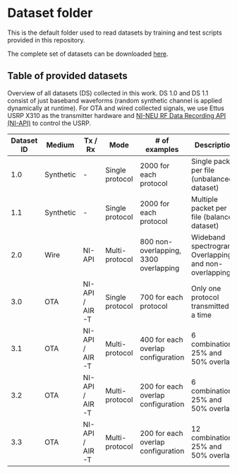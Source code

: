 # Dataset folder
This is the default folder used to read datasets by training and test scripts provided in this repository.

The complete set of datasets can be downloaded [here](https://northeastern-my.sharepoint.com/:f:/r/personal/sioannidis_northeastern_edu/Documents/DSTL-NU%20OneDrive/Datasets?csf=1&web=1&e=RDViVZ).

## Table of provided datasets

Overview of all datasets (DS) collected in this work. DS 1.0 and DS 1.1 consist of just baseband waveforms (random synthetic channel is applied dynamically at runtime). For OTA and wired collected signals, we use Ettus USRP X310 as the transmitter hardware and [NI-NEU RF Data Recording API (NI-API)](https://github.com/genesys-neu/ni-rf-data-recording-api) to control the USRP.

| Dataset ID     | Medium     | Tx / Rx          | Mode          | # of examples                         | Description                                          | Zip file    |
|--------|------------|------------------|---------------|---------------------------------------|------------------------------------------------------|-----------------|
| 1.0 | Synthetic  | -                | Single protocol | 2000 for each protocol                | Single packet per file (unbalanced dataset)          | [DATASET1_0.zip](https://northeastern-my.sharepoint.com/:u:/r/personal/sioannidis_northeastern_edu/Documents/DSTL-NU%20OneDrive/Datasets/DATASET1_0.zip?csf=1&web=1&e=odoBn8) |
| 1.1 | Synthetic  | -                | Single protocol | 2000 for each protocol                | Multiple packet per file (balanced dataset)     | [DATASET1_1.zip](https://northeastern-my.sharepoint.com/:u:/r/personal/sioannidis_northeastern_edu/Documents/DSTL-NU%20OneDrive/Datasets/DATASET1_1.zip?csf=1&web=1&e=5sdWqf) |
| 2.0 | Wire       | NI-API           | Multi-protocol | 800 non-overlapping, 3300 overlapping | Wideband spectrogram. Overlapping and non-overlapping | [DATASET2_0.zip](https://northeastern-my.sharepoint.com/:u:/r/personal/sioannidis_northeastern_edu/Documents/DSTL-NU%20OneDrive/Datasets/DATASET2_0.zip?csf=1&web=1&e=HHZmfa) | 
| 3.0 | OTA        | NI-API / AIR-T   | Single protocol | 700 for each protocol                 | Only one protocol transmitted at a time              | [DATASET3_0_1.zip](https://northeastern-my.sharepoint.com/:u:/r/personal/sioannidis_northeastern_edu/Documents/DSTL-NU%20OneDrive/Datasets/DATASET3_0_1.zip?csf=1&web=1&e=e26dsB) [DATASET3_0_2.zip](https://northeastern-my.sharepoint.com/:u:/r/personal/sioannidis_northeastern_edu/Documents/DSTL-NU%20OneDrive/Datasets/DATASET3_0_2.zip?csf=1&web=1&e=N0SOqR) |
| 3.1 | OTA        | NI-API / AIR-T   | Multi-protocol | 400 for each overlap configuration    | 6 combinations. 25% and 50% overlap                  | [DATASET3_1.zip](https://northeastern-my.sharepoint.com/:u:/r/personal/sioannidis_northeastern_edu/Documents/DSTL-NU%20OneDrive/Datasets/DATASET3_1.zip?csf=1&web=1&e=RvhySy) |
| 3.2 | OTA        | NI-API / AIR-T   | Multi-protocol | 200 for each overlap configuration    | 6 combinations. 25% and 50% overlap                  | [DATASET3_2.zip](https://northeastern-my.sharepoint.com/:u:/r/personal/sioannidis_northeastern_edu/Documents/DSTL-NU%20OneDrive/Datasets/DATASET3_2.zip?csf=1&web=1&e=2p0eWX) |
| 3.3 | OTA        | NI-API / AIR-T   | Multi-protocol | 200 for each overlap configuration    | 12 combinations; 25% and 50% overlap                 | [DATASET3_3.zip](https://northeastern-my.sharepoint.com/:u:/r/personal/sioannidis_northeastern_edu/Documents/DSTL-NU%20OneDrive/Datasets/DATASET3_3.zip?csf=1&web=1&e=dSK572) |



